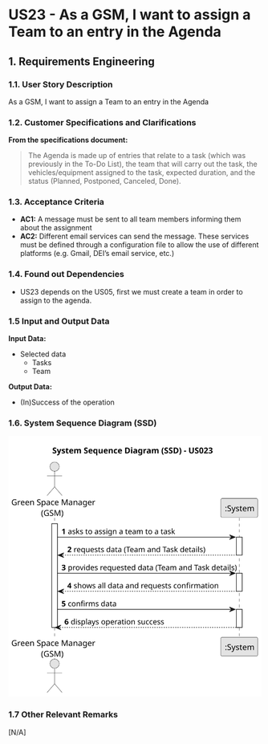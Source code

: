 # US23 - As a GSM, I want to assign a Team to an entry in the Agenda

## 1. Requirements Engineering

### 1.1. User Story Description
As a GSM, I want to assign a Team to an entry in the Agenda

### 1.2. Customer Specifications and Clarifications 

**From the specifications document:**

> The Agenda is made up of entries that relate to a task (which was previously in the To-Do List), the team that will carry out the task, the vehicles/equipment assigned to  the task, expected duration, and the status (Planned, Postponed, Canceled, Done).



### 1.3. Acceptance Criteria

* **AC1:** A message must be sent to all team members informing them about the assignment
* **AC2:** Different email services can send the message. These services must be defined through a configuration file to allow the use of different platforms (e.g. Gmail, DEI’s email service, etc.)



### 1.4. Found out Dependencies

* US23 depends on the US05, first we must create a team in order to assign to the agenda.

### 1.5 Input and Output Data

**Input Data:**
* Selected data
  * Tasks
  * Team


**Output Data:**
* (In)Success of the operation

### 1.6. System Sequence Diagram (SSD)

![System Sequence Diagram - Alternative One](svg/us23-system-sequence-diagram.svg)


### 1.7 Other Relevant Remarks
[N/A]